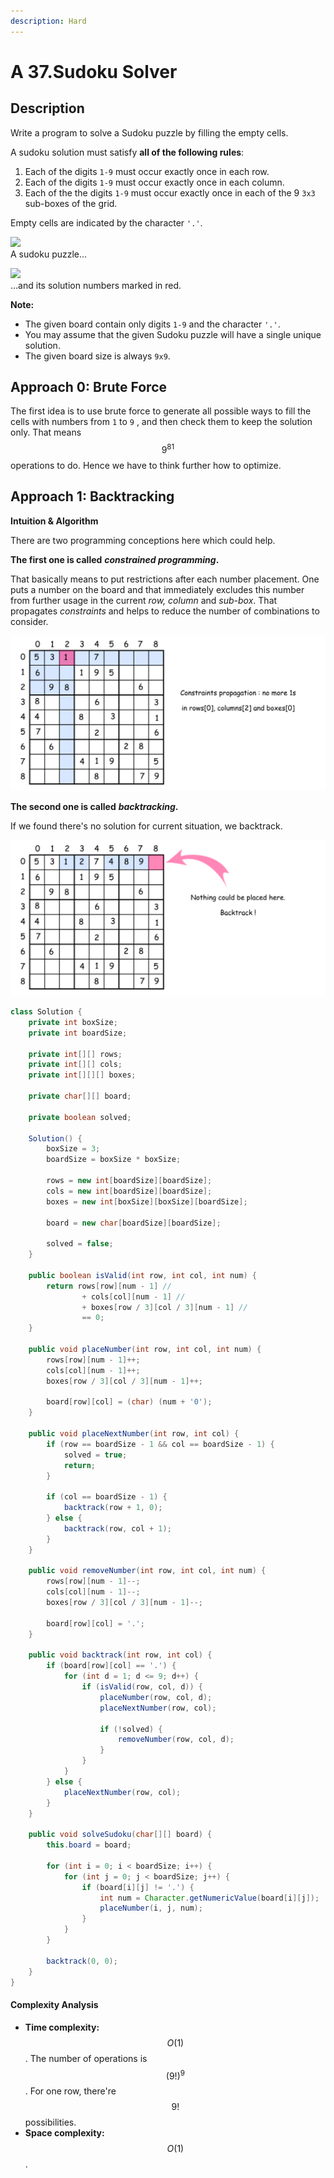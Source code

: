 ```yaml
---
description: Hard
---
```


# A 37.Sudoku Solver

## Description

Write a program to solve a Sudoku puzzle by filling the empty cells.

A sudoku solution must satisfy **all of the following rules**:

1. Each of the digits `1-9` must occur exactly once in each row.
2. Each of the digits `1-9` must occur exactly once in each column.
3. Each of the the digits `1-9` must occur exactly once in each of the 9 `3x3` sub-boxes of the grid.

Empty cells are indicated by the character `'.'`.

![](https://upload.wikimedia.org/wikipedia/commons/thumb/f/ff/Sudoku-by-L2G-20050714.svg/250px-Sudoku-by-L2G-20050714.svg.png)  
A sudoku puzzle...

![](https://upload.wikimedia.org/wikipedia/commons/thumb/3/31/Sudoku-by-L2G-20050714_solution.svg/250px-Sudoku-by-L2G-20050714_solution.svg.png)  
...and its solution numbers marked in red.

**Note:**

* The given board contain only digits `1-9` and the character `'.'`.
* You may assume that the given Sudoku puzzle will have a single unique solution.
* The given board size is always `9x9`.

## Approach 0: Brute Force

The first idea is to use brute force to generate all possible ways to fill the cells with numbers from `1` to `9` , and then check them to keep the solution only. That means $$9^{81}$$ operations to do. Hence we have to think further how to optimize.

## Approach 1: Backtracking

**Intuition & Algorithm**

There are two programming conceptions here which could help.

**The first one is called** _**constrained programming**_**.**

That basically means to put restrictions after each number placement. One puts a number on the board and that immediately excludes this number from further usage in the current _row, column_ and _sub-box_. That propagates _constraints_ and helps to reduce the number of combinations to consider.

![](../../../.gitbook/assets/image%20%2866%29.png)

**The second one is called** _**backtracking**_**.**

If we found there's no solution for current situation, we backtrack.



![](../../../.gitbook/assets/image%20%2858%29.png)

```java
class Solution {
    private int boxSize;
    private int boardSize;

    private int[][] rows;
    private int[][] cols;
    private int[][][] boxes;

    private char[][] board;

    private boolean solved;

    Solution() {
        boxSize = 3;
        boardSize = boxSize * boxSize;

        rows = new int[boardSize][boardSize];
        cols = new int[boardSize][boardSize];
        boxes = new int[boxSize][boxSize][boardSize];

        board = new char[boardSize][boardSize];

        solved = false;
    }

    public boolean isValid(int row, int col, int num) {
        return rows[row][num - 1] //
                + cols[col][num - 1] //
                + boxes[row / 3][col / 3][num - 1] //
                == 0;
    }

    public void placeNumber(int row, int col, int num) {
        rows[row][num - 1]++;
        cols[col][num - 1]++;
        boxes[row / 3][col / 3][num - 1]++;

        board[row][col] = (char) (num + '0');
    }

    public void placeNextNumber(int row, int col) {
        if (row == boardSize - 1 && col == boardSize - 1) {
            solved = true;
            return;
        }

        if (col == boardSize - 1) {
            backtrack(row + 1, 0);
        } else {
            backtrack(row, col + 1);
        }
    }

    public void removeNumber(int row, int col, int num) {
        rows[row][num - 1]--;
        cols[col][num - 1]--;
        boxes[row / 3][col / 3][num - 1]--;

        board[row][col] = '.';
    }

    public void backtrack(int row, int col) {
        if (board[row][col] == '.') {
            for (int d = 1; d <= 9; d++) {
                if (isValid(row, col, d)) {
                    placeNumber(row, col, d);
                    placeNextNumber(row, col);

                    if (!solved) {
                        removeNumber(row, col, d);
                    }
                }
            }
        } else {
            placeNextNumber(row, col);
        }
    }

    public void solveSudoku(char[][] board) {
        this.board = board;

        for (int i = 0; i < boardSize; i++) {
            for (int j = 0; j < boardSize; j++) {
                if (board[i][j] != '.') {
                    int num = Character.getNumericValue(board[i][j]);
                    placeNumber(i, j, num);
                }
            }
        }

        backtrack(0, 0);
    }
}
```

#### Complexity Analysis

* **Time complexity:** $$O(1)$$. The number of operations is $$(9!)^9$$. For one row, there're $$9!$$ possibilities.
* **Space complexity:** $$O(1)$$.

